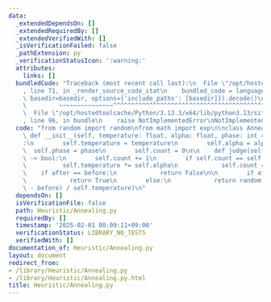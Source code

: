 ```yaml
---
data:
  _extendedDependsOn: []
  _extendedRequiredBy: []
  _extendedVerifiedWith: []
  _isVerificationFailed: false
  _pathExtension: py
  _verificationStatusIcon: ':warning:'
  attributes:
    links: []
  bundledCode: "Traceback (most recent call last):\n  File \"/opt/hostedtoolcache/Python/3.13.3/x64/lib/python3.13/site-packages/onlinejudge_verify/documentation/build.py\"\
    , line 71, in _render_source_code_stat\n    bundled_code = language.bundle(stat.path,\
    \ basedir=basedir, options={'include_paths': [basedir]}).decode()\n          \
    \         ~~~~~~~~~~~~~~~^^^^^^^^^^^^^^^^^^^^^^^^^^^^^^^^^^^^^^^^^^^^^^^^^^^^^^^^^^^^^^^^^^\n\
    \  File \"/opt/hostedtoolcache/Python/3.13.3/x64/lib/python3.13/site-packages/onlinejudge_verify/languages/python.py\"\
    , line 96, in bundle\n    raise NotImplementedError\nNotImplementedError\n"
  code: "from random import random\nfrom math import exp\n\nclass Annealing:\n   \
    \ def __init__(self, temperature: float, alpha: float, phase: int = 1) -> \"Annealing\"\
    :\n        self.temperature = temperature\n        self.alpha = alpha\n      \
    \  self.phase = phase\n        self.count = 0\n\n    def judge(self, before, after)\
    \ -> bool:\n        self.count += 1\n        if self.count == self.phase:\n  \
    \          self.temperature *= self.alpha\n            self.count = 0\n\n    \
    \    if after == before:\n            return False\n\n        if after > before:\n\
    \            return True\n        else:\n            return random() < exp((after\
    \ - before) / self.temperature)\n"
  dependsOn: []
  isVerificationFile: false
  path: Heuristic/Annealing.py
  requiredBy: []
  timestamp: '2025-02-01 00:09:11+09:00'
  verificationStatus: LIBRARY_NO_TESTS
  verifiedWith: []
documentation_of: Heuristic/Annealing.py
layout: document
redirect_from:
- /library/Heuristic/Annealing.py
- /library/Heuristic/Annealing.py.html
title: Heuristic/Annealing.py
---
```


